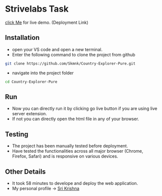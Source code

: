 # Strivelabs Task
[click Me](https://country-explorer-pure.vercel.app/) for live demo. (Deployment Link)

## Installation 
- open your VS code and open a new terminal.
- Enter the following command to clone the project from github
```bash
git clone https://github.com/Skmnk/Country-Explorer-Pure.git
```
- navigate into the project folder
```bash
cd Country-Explorer-Pure
```
## Run
- Now you can directly run it by clicking go live button if you are  using live server extension. 
- If not you can directly open the html file in any of your browser.

## Testing 
- The project has been manually tested before deployment.
- Have tested the functionalities across all major browser (Chrome, Firefox, Safari) and is responsive on various devices.

## Other Details
- It took 58 minutes to develope and deploy the web application.
- My personal profile ->  [Sri Krishna](https://srikrishna-portfolio.vercel.app/)
